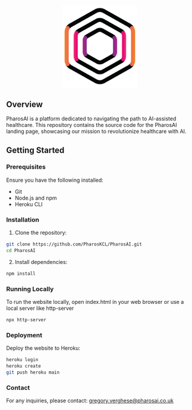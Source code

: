 <p align="center">
  <img src="app/assets/images/pharos_logo_white.png" alt="PharosAI Logo" width="200"/>
</p>

## Overview

PharosAI is a platform dedicated to navigating the path to AI-assisted healthcare. This repository contains the source code for the PharosAI landing page, showcasing our mission to revolutionize healthcare with AI.

## Getting Started

### Prerequisites

Ensure you have the following installed:

- Git
- Node.js and npm
- Heroku CLI

### Installation

1. Clone the repository:

```bash
git clone https://github.com/PharosKCL/PharosAI.git
cd PharosAI
```

2. Install dependencies:

```bash
npm install
```

### Running Locally
To run the website locally, open index.html in your web browser or use a local server like http-server

```bash
npx http-server
```

### Deployment
Deploy the website to Heroku:
```bash
heroku login
heroku create
git push heroku main
```

### Contact
For any inquiries, please contact: gregory.verghese@pharosai.co.uk

